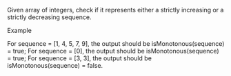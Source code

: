 Given array of integers, check if it represents either a strictly increasing or a strictly decreasing sequence.

Example

For sequence = [1, 4, 5, 7, 9], the output should be
isMonotonous(sequence) = true;
For sequence = [0], the output should be
isMonotonous(sequence) = true;
For sequence = [3, 3], the output should be
isMonotonous(sequence) = false.
